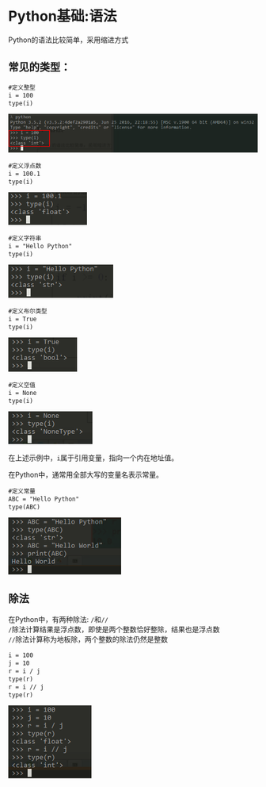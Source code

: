 # Python基础:语法 #

Python的语法比较简单，采用缩进方式

## 常见的类型： ##

	#定义整型
	i = 100
	type(i)

![](images/python_grammer_define_int.png)

	#定义浮点数
	i = 100.1
	type(i)

![](images/python_grammer_define_float.png)

	#定义字符串
	i = "Hello Python"
	type(i)

![](images/python_grammer_define_str.png)

	#定义布尔类型
	i = True
	type(i)

![](images/python_grammer_define_bool.png)

	#定义空值
	i = None
	type(i)

![](images/python_grammer_define_nonetype.png)

在上述示例中，`i`属于引用变量，指向一个内在地址值。

在Python中，通常用全部大写的变量名表示常量。

	#定义常量
	ABC = "Hello Python"
	type(ABC)

![](images/python_grammer_define_constant.png)

## 除法 ##

在Python中，有两种除法: `/`和`//`  
`/`除法计算结果是浮点数，即使是两个整数恰好整除，结果也是浮点数  
`//`除法计算称为地板除，两个整数的除法仍然是整数  

	i = 100
	j = 10
	r = i / j
	type(r)
	r = i // j
	type(r)

![](images/python_grammer_divide.png)



